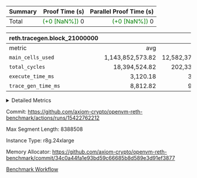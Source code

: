 | Summary | Proof Time (s) | Parallel Proof Time (s) |
|:---|---:|---:|
| Total | <span style='color: green'>(+0 [NaN%])</span> 0 | <span style='color: green'>(+0 [NaN%])</span> 0 |


| reth.tracegen.block_21000000 |||||
|:---|---:|---:|---:|---:|
|metric|avg|sum|max|min|
| `main_cells_used     ` |  1,143,852,573.82 |  12,582,378,312 |  1,534,802,525 |  593,143,645 |
| `total_cycles        ` |  18,394,524.82 |  202,339,773 |  24,738,030 |  2,132,715 |
| `execute_time_ms     ` |  3,120.18 |  34,322 |  9,969 |  344 |
| `trace_gen_time_ms   ` |  8,812.82 |  96,941 |  12,522 |  5,148 |



<details>
<summary>Detailed Metrics</summary>

| group | block_number | num_segments |
| --- | --- | --- |
| reth.tracegen.block_21000000 | 21000000 | 11 | 

| group | block_number | segment | trace_gen_time_ms | total_cycles | main_cells_used | execute_time_ms |
| --- | --- | --- | --- | --- | --- | --- |
| reth.tracegen.block_21000000 | 21000000 | 0 | 5,180 | 21,368,468 | 1,044,832,793 | 2,883 | 
| reth.tracegen.block_21000000 | 21000000 | 1 | 6,074 | 21,392,001 | 1,043,194,931 | 2,762 | 
| reth.tracegen.block_21000000 | 21000000 | 10 | 10,384 | 4,076,379 | 593,143,645 | 556 | 
| reth.tracegen.block_21000000 | 21000000 | 2 | 7,080 | 21,357,358 | 1,042,755,806 | 2,756 | 
| reth.tracegen.block_21000000 | 21000000 | 3 | 5,148 | 2,132,715 | 1,362,378,574 | 344 | 
| reth.tracegen.block_21000000 | 21000000 | 4 | 8,166 | 23,527,040 | 1,256,237,713 | 9,969 | 
| reth.tracegen.block_21000000 | 21000000 | 5 | 9,142 | 23,994,872 | 1,103,552,867 | 3,199 | 
| reth.tracegen.block_21000000 | 21000000 | 6 | 10,511 | 24,738,030 | 1,141,917,780 | 3,479 | 
| reth.tracegen.block_21000000 | 21000000 | 7 | 11,066 | 24,118,698 | 1,109,059,504 | 3,234 | 
| reth.tracegen.block_21000000 | 21000000 | 8 | 12,522 | 23,570,672 | 1,350,502,174 | 3,371 | 
| reth.tracegen.block_21000000 | 21000000 | 9 | 11,668 | 12,063,540 | 1,534,802,525 | 1,769 | 

</details>


Commit: https://github.com/axiom-crypto/openvm-reth-benchmark/actions/runs/15422762212

Max Segment Length: 8388508

Instance Type: r8g.24xlarge

Memory Allocator: https://github.com/axiom-crypto/openvm-reth-benchmark/commit/34c0a44fa1e93bd59c66685b8d589e3d91ef3877

[Benchmark Workflow]()
